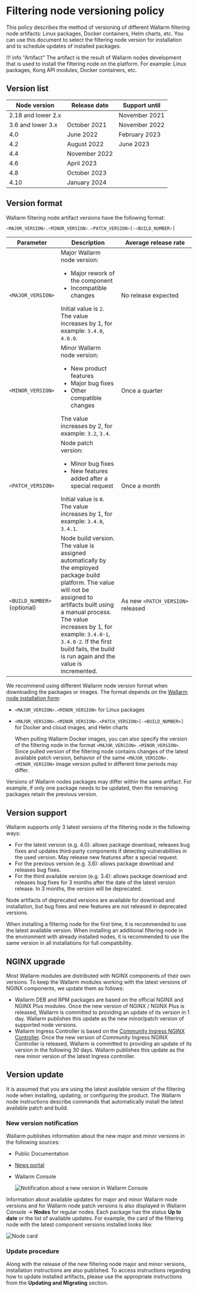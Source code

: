 # Filtering node versioning policy

This policy describes the method of versioning of different Wallarm filtering node artifacts: Linux packages, Docker containers, Helm charts, etc. You can use this document to select the filtering node version for installation and to schedule updates of installed packages.

!!! info "Artifact"
    The artifact is the result of Wallarm nodes development that is used to install the filtering node on the platform. For example: Linux packages, Kong API modules, Docker containers, etc.

## Version list

| Node version | Release date   | Support until |
|------------------|----------------|---------------|
|2.18 and lower 2.x|                | November 2021 |
| 3.6 and lower 3.x| October 2021   | November 2022 |
| 4.0              | June 2022      | February 2023 |
| 4.2              | August 2022    | June 2023     |
| 4.4              | November 2022  |               |
| 4.6              | April 2023     |               |
| 4.8              | October 2023   |               |
| 4.10             | January 2024   |               |

## Version format

Wallarm filtering node artifact versions have the following format:

```bash
<MAJOR_VERSION>.<MINOR_VERSION>.<PATCH_VERSION>[-<BUILD_NUMBER>]
```

| Parameter                | Description                                                                                                                                                                                                                                                                                                         | Average release rate          |
|--------------------------------|------------------------------------------------------------------------------------------------------------------------------------------------------------------------------------------------------------------------------------------------------------------------------------------------------------------|--------------------------------------|
| `<MAJOR_VERSION>`              | Major Wallarm node version:<ul><li>Major rework of the component</li><li>Incompatible changes</li></ul>Initial value is `2`. The value increases by 1, for example: `3.4.0`, `4.0.0`.                                                                                                                    | No release expected              |
| `<MINOR_VERSION>`              | Minor Wallarm node version:<ul><li>New product features</li><li>Major bug fixes</li><li>Other compatible changes</li></ul>The value increases by 2, for example: `3.2`, `3.4`.                                                                                                             | Once a quarter                         |
| `<PATCH_VERSION>`              | Node patch version:<ul><li>Minor bug fixes</li><li>New features added after a special request</li></ul>Initial value is `0`. The value increases by 1, for example: `3.4.0`, `3.4.1`.                                                                                                                                     | Once a month                        |
| `<BUILD_NUMBER>` (optional) | Node build version. The value is assigned automatically by the employed package build platform. The value will not be assigned to artifacts built using a manual process.<br />The value increases by 1, for example: `3.4.0-1`, `3.4.0-2`. If the first build fails, the build is run again and the value is incremented. | As new `<PATCH_VERSION>` released |

We recommend using different Wallarm node version format when downloading the packages or images. The format depends on the [Wallarm node installation form](../installation/supported-deployment-options.md):

* `<MAJOR_VERSION>.<MINOR_VERSION>` for Linux packages
* `<MAJOR_VERSION>.<MINOR_VERSION>.<PATCH_VERSION>[-<BUILD_NUMBER>]` for Docker and cloud images, and Helm charts

    When pulling Wallarm Docker images, you can also specify the version of the filtering node in the format `<MAJOR_VERSION>.<MINOR_VERSION>`. Since pulled version of the filtering node contains changes of the latest available patch version, behavior of the same `<MAJOR_VERSION>.<MINOR_VERSION>` image version pulled in different time periods may differ.

Versions of Wallarm nodes packages may differ within the same artifact. For example, if only one package needs to be updated, then the remaining packages retain the previous version.

## Version support

Wallarm supports only 3 latest versions of the filtering node in the following ways:

* For the latest version (e.g. 4.0): allows package download, releases bug fixes and updates third‑party components if detecting vulnerabilities in the used version. May release new features after a special request.
* For the previous version (e.g. 3.6): allows package download and releases bug fixes.
* For the third available version (e.g. 3.4): allows package download and releases bug fixes for 3 months after the date of the latest version release. In 3 months, the version will be deprecated.

Node artifacts of deprecated versions are available for download and installation, but bug fixes and new features are not released in deprecated versions.

When installing a filtering node for the first time, it is recommended to use the latest available version. When installing an additional filtering node in the environment with already installed nodes, it is recommended to use the same version in all installations for full compatibility.

## NGINX upgrade

Most Wallarm modules are distributed with NGINX components of their own versions. To keep the Wallarm modules working with the latest versions of NGINX components, we update them as follows:

* Wallarm DEB and RPM packages are based on the official NGINX and NGINX Plus modules. Once the new version of NGINX / NGINX Plus is released, Wallarm is committed to providing an update of its version in 1 day. Wallarm publishes this update as the new minor/patch version of supported node versions.
* Wallarm Ingress Controller is based on the [Community Ingress NGINX Controller](https://github.com/kubernetes/ingress-nginx). Once the new version of Community Ingress NGINX Controller is released, Wallarm is committed to providing an update of its version in the following 30 days. Wallarm publishes this update as the new minor version of the latest Ingress controller.

## Version update

It is assumed that you are using the latest available version of the filtering node when installing, updating, or configuring the product. The Wallarm node instructions describe commands that automatically install the latest available patch and build.

### New version notification

Wallarm publishes information about the new major and minor versions in the following sources:

* Public Documentation
* [News portal](https://changelog.wallarm.com/)
* Wallarm Console

    ![Notification about a new version in Wallarm Console](../images/updating-migrating/wallarm-console-new-version-notification.png)

Information about available updates for major and minor Wallarm node versions and for Wallarm node patch versions is also displayed in Wallarm Console → **Nodes** for regular nodes. Each package has the status **Up to date** or the list of available updates. For example, the card of the filtering node with the latest component versions installed looks like:

![Node card](../images/user-guides/nodes/view-regular-node-comp-vers.png)

### Update procedure

Along with the release of the new filtering node major and minor versions, installation instructions are also published. To access instructions regarding how to update installed artifacts, please use the appropriate instructions from the **Updating and Migrating** section.